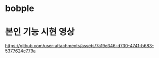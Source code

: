 ﻿# bobple
# 본인 기능 시현 영상


https://github.com/user-attachments/assets/7a19e346-d730-4741-b683-5377624c779a

